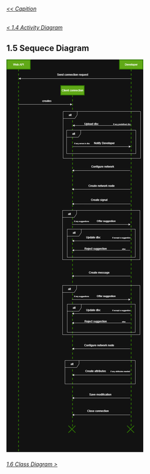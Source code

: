 ###### [<< Capition](/Documentation/Capition.md)
###### [< 1.4 Activity Diagram](/Documentation/Chapter%201%20-%20Design%20and%20Architecture/1.4%20Activity%20Diagram.md)

## 1.5 Sequece Diagram

![Sequence DIagram](/Images/Sequence%20diagram.png)

###### [1.6 Class Diagram >](/Documentation/Chapter%201%20-%20Design%20and%20Architecture/1.6%20Class%20Diagram.md)